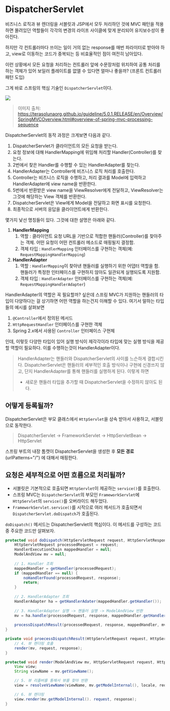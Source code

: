 # DispatcherServlet

비즈니스 로직과 뷰 렌더링을 서블릿과 JSP에서 모두 처리하던 것에 MVC 패턴을 적용하면 몰려있던 역할들이 각각의 변경의 라이프 사이클에 맞게 분리되어 유지보수성이 좋아진다.

하지만 각 컨트롤러마다 쓰이는 일이 거의 없는 response를 매번 파라미터로 받아야 하고, view로 이동하는 코드가 중복되는 등 비효율적인 점이 여전히 남아있다.

이런 상황에서 모든 요청을 처리하는 컨트롤러 앞에 수문장처럼 위치하여 공통 처리를 하는 객체가 있어 보일러 플레이트를 없앨 수 있다면 얼마나 좋을까? (프론트 컨트롤러 패턴 도입)

그게 바로 스프링의 핵심 기술인 `DispatcherServlet`이다. 

![](https://terasolunaorg.github.io/guideline/5.0.1.RELEASE/en/_images/RequestLifecycle.png)
> 이미지 출처: https://terasolunaorg.github.io/guideline/5.0.1.RELEASE/en/Overview/SpringMVCOverview.html#overview-of-spring-mvc-processing-sequence

DispatcherServlet의 동작 과정은 크게보면 다음과 같다.

1. DispatcherServlet가 클라이언트의 모든 요청을 받는다.
2. 요청 정보에 대해 HandlerMapping에 위임해 처리할 Handler(Controller)를 찾는다.
3. 2번에서 찾은 Handler를 수행할 수 있는 HandlerAdapter를 찾는다.
4. HandlerAdapter는 Controller에 비즈니스 로직 처리를 호출한다.
5. Controller는 비즈니스 로직을 수행하고, 처리 결과를 Model에 입력하고 HandlerAdapter에 view name을 반환한다.
6. 5번에서 반환받은 view name을 ViewResolver에게 전달하고, ViewResolver는 그것에 해당하는 View 객체를 반환한다.
7. DispatcherServlet은 View에게 Model을 전달하고 화면 표시를 요청한다.
8. 최종적으로 서버의 응답을 클라이언트에게 반환한다.

몇가지 낯선 명칭들이 있다. 그것에 대한 설명은 아래와 같다.

1. **HandlerMapping**
   1. 역할 : 클라이언트 요청 URL을 기반으로 적합한 핸들러(Controller)를 찾아주는 객체. 어떤 요청이 어떤 컨트롤러 메소드로 매핑될지 결정함.
   2. 객체 타입 : `HandlerMapping` 인터페이스를 구현하는 객체(예: `RequestMappingHandlerMapping`)
2. **HandlerAdapter**
   1. 역할 : `HandlerMapping`이 찾아낸 핸들러를 실행하기 위한 어댑터 역할을 함. 핸들러가 특정한 인터페이스를 구현하지 않아도 일관되게 실행되도록 지원함.
   2. 객체 타입 : `HandlerAdapter` 인터페이스를 구현하는 객체(예: `RequestMappingHandlerAdapter`)

HandlerAdapter의 역할은 꼭 필요할까? 싶은데 스프링 MVC가 지원하는 핸들러의 타입이 다양하다는 걸 상기하면 어떤 역할을 하는건지 이해할 수 있다. 여기서 말하는 타입들의 예시를 살펴보면 

1. `@Controller`에서 정의된 메서드
2. `HttpRequestHandler` 인터페이스를 구현한 객체
3. Spring 2.x에서 사용된 `Controller` 인터페이스 구현체

인데, 이렇듯 다양한 타입이 있어 실행 방식이 제각각이라 타입에 맞는 실행 방식을 제공할 역할이 필요하다. 이를 수행하는것이 HandlerAdapter이다. 

> HandlerAdapter는 핸들러와 DispatcherServlet의 사이를 느슨하게 결합시킨다. DispatcherServlet은 핸들러의 세부적인 호출 방식이나 구현에 신경쓰지 않고, 단지 HandlerAdapter를 통해 핸들러를 실행하게 된다. 이렇게 하면
> - 새로운 핸들러 타입을 추가할 때 DispatcherServlet을 수정하지 않아도 된다.

## 어떻게 등록될까?

DispatcherServlet은 부모 클래스에서 `HttpServlet`을 상속 받아서 사용하고, 서블릿으로 동작한다.

> DispatcherServlet &rarr; FrameworkServlet &rarr; HttpServletBean &rarr; HttpServlet

스프링 부트의 내장 톰캣이 DispatcherServlet을 생성한 후 **모든 경로**(urlPatterns="/") 에 대해서 매핑한다.

## 요청은 세부적으로 어떤 흐름으로 처리될까?

- 서블릿은 기본적으로 호출되면 `HttpServlet`이 제공하는 `service()`를 호출한다.
- 스프링 MVC는 `DispatcherServlet`의 부모인 `FrameworkServlet`에 `HttpServlet`의 `service()`를 오버라이드 해두었다.
- `FrameworkServlet.service()`를 시작으로 여러 메서드가 호출되면서 `DispatcherServlet.doDispatch`가 호출된다.

`doDispatch()` 메서드는 DispatcherServlet의 핵심이다. 이 메서드를 구성하는 코드 중 주요한 코드만 살펴보자.

```java
protected void doDispatch(HttpServletRequest request, HttpServletResponse response) throws Exception {
    HttpServletRequest processedRequest = request;
    HandlerExecutionChain mappedHandler = null;
    ModelAndView mv = null;
    
    // 1. Handler 조회
    mappedHandler = getHandler(processedRequest);
    if (mappedHandler == null) {
        noHandlerFound(processedRequest, response);
        return;
    }
    
    // 2. HandlerAdapter 조회
    HandlerAdapter ha = getHandlerAdater(mappedHandler.getHandler());
    
    // 3. HandlerAdapter 실행 -> 핸들러 실행 -> ModelAndView 반환
    mv = ha.handle(processedRequest, response, mappedHandler.getHandler());
    
    processDispatchResult(processedRequest, response, mappedHandler, mv, dispatchException);
}

private void proecessDispatchResult(HttpServletRequest request, HttpServletResponse response, HandlerExecutionChain mappedHandler, ModelAndView mv, Exception exception) throws Exception {
    // 4. 뷰 렌더링 호출
    render(mv, request, response);
}

protected void render(ModelAndView mv, HttpServletRequest request, HttpServletResponse response) throws Exception {
    View view;
    String viewName = mv.getViewName();

    // 5. 뷰 리졸버를 통해서 뷰를 찾아 반환
    view = resolveViewName(viewName, mv.getModelInternal(), locale, request);

    // 6. 뷰 렌더링
    view.render(mv.getModelInternal(). request, response);
}   
```

